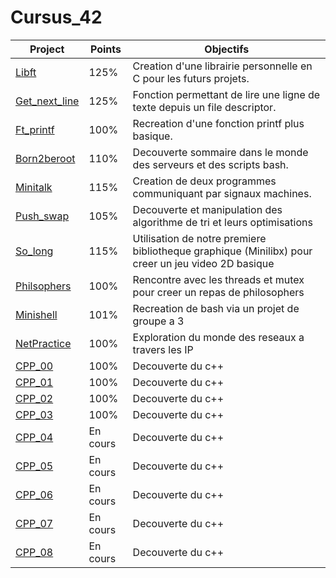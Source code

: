 # Cursus_42

| Project | Points | Objectifs |
| ------- | --- | ---- |
| <a href="https://github.com/LeGodurix19/Cursus_42/tree/main/project_01_libft">Libft</a> | 125% | Creation d'une librairie personnelle en C pour les futurs projets. |
| <a href="https://github.com/LeGodurix19/Cursus_42/tree/main/project_02_get_next_line">Get_next_line</a> | 125% | Fonction permettant de lire une ligne de texte depuis un file descriptor. |
| <a href="https://github.com/LeGodurix19/Cursus_42/tree/main/project_03_ft_printf">Ft_printf</a> | 100% | Recreation d'une fonction printf plus basique. |
| <a href="https://github.com/LeGodurix19/Cursus_42/tree/main/project_04_born2beroot">Born2beroot</a> | 110% | Decouverte sommaire dans le monde des serveurs et des scripts bash. |
| <a href="https://github.com/LeGodurix19/Cursus_42/tree/main/project_05_minitalk">Minitalk</a> | 115% | Creation de deux programmes communiquant par signaux machines. |
| <a href="https://github.com/LeGodurix19/Cursus_42/tree/main/project_06_push_swap">Push_swap</a> | 105% | Decouverte et manipulation des algorithme de tri et leurs optimisations |
| <a href="https://github.com/LeGodurix19/Cursus_42/tree/main/project_07_so_long">So_long</a> | 115% | Utilisation de notre premiere bibliotheque graphique (Minilibx) pour creer un jeu video 2D basique |
| <a href="https://github.com/LeGodurix19/Cursus_42/tree/main/project_08_philosophers">Philsophers</a> | 100% | Rencontre avec les threads et mutex pour creer un repas de philosophers |
| <a href="https://github.com/LeGodurix19/Cursus_42/tree/main/project_09_minishell">Minishell</a> | 101% | Recreation de bash via un projet de groupe a 3 |
| <a href="https://github.com/LeGodurix19/Cursus_42/tree/main/project_10_net_practice">NetPractice</a> | 100% | Exploration du monde des reseaux a travers les IP |
| <a href="https://github.com/LeGodurix19/Cursus_42/tree/main/project_11_cpp_modules/cpp_00">CPP_00</a> | 100% | Decouverte du c++ |
| <a href="https://github.com/LeGodurix19/Cursus_42/tree/main/project_11_cpp_modules/cpp_01">CPP_01</a> | 100% | Decouverte du c++ |
| <a href="https://github.com/LeGodurix19/Cursus_42/tree/main/project_11_cpp_modules/cpp_02">CPP_02</a> | 100% | Decouverte du c++ |
| <a href="https://github.com/LeGodurix19/Cursus_42/tree/main/project_11_cpp_modules/cpp_03">CPP_03</a> | 100% | Decouverte du c++ |
| <a href="https://github.com/LeGodurix19/Cursus_42/tree/main/project_11_cpp_modules/cpp_04">CPP_04</a> | En cours | Decouverte du c++ |
| <a href="https://github.com/LeGodurix19/Cursus_42/tree/main/project_11_cpp_modules/cpp_05">CPP_05</a> | En cours | Decouverte du c++ |
| <a href="https://github.com/LeGodurix19/Cursus_42/tree/main/project_11_cpp_modules/cpp_06">CPP_06</a> | En cours | Decouverte du c++ |
| <a href="https://github.com/LeGodurix19/Cursus_42/tree/main/project_11_cpp_modules/cpp_07">CPP_07</a> | En cours | Decouverte du c++ |
| <a href="https://github.com/LeGodurix19/Cursus_42/tree/main/project_11_cpp_modules/cpp_08">CPP_08</a> | En cours | Decouverte du c++ |
